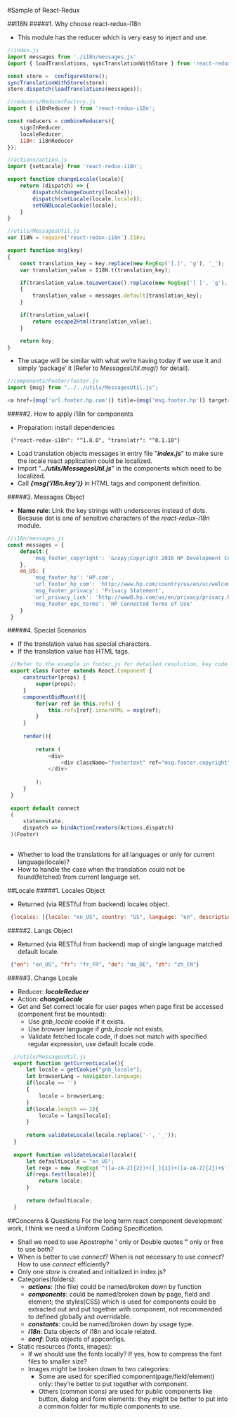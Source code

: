 #Sample of React-Redux

##I18N
#####1.	Why choose react-redux-i18n
* This module has the reducer which is very easy to inject and use.
````javascript
//index.js
import messages from './i18n/messages.js'
import { loadTranslations, syncTranslationWithStore } from 'react-redux-i18n';

const store =  configureStore();
syncTranslationWithStore(store);
store.dispatch(loadTranslations(messages));

//reducers/ReducerFactory.js
import { i18nReducer } from 'react-redux-i18n';

const reducers = combineReducers({
    signInReducer,
    localeReducer,
    i18n: i18nReducer
});

//actions/action.js
import {setLocale} from 'react-redux-i18n';

export function changeLocale(locale){
    return (dispatch) => {
        dispatch(changeCountry(locale));
        dispatch(setLocale(locale.locale));
        setGNBLocaleCookie(locale);
    }
}

//utils/MessagesUtil.js
var I18N = require('react-redux-i18n').I18n;

export function msg(key)
{
    const translation_key = key.replace(new RegExp('[.]', 'g'), '_');
    var translation_value = I18N.t(translation_key);

    if(translation_value.toLowerCase().replace(new RegExp('[ ]', 'g'), '_') == translation_key)
    {
        translation_value = messages.default[translation_key];
    }

    if(translation_value){
        return escape2Html(translation_value);
    }

    return key;
}
````
* The usage will be similar with what we’re having today if we use it and simply ‘package’ it (Refer to *MessagesUtil.msg()* for detail).
````javascript
//components/Footer/footer.js
import {msg} from "../../utils/MessagesUtil.js";

<a href={msg('url.footer.hp.com')} title={msg('msg.footer.hp')} target="_self" tabIndex="0">{msg('msg.footer.hp')}</a>
````

#####2.	How to apply i18n for components
* Preparation: install dependencies
 ````
  {"react-redux-i18n": "^1.8.0", "translatr": "^0.1.10"}
 ````
* Load translation objects messages in entry file "**_index.js_**" to make sure the locale react application could be localized.
* Import "**_../utils/MessagesUtil.js_**" in the components which need to be localized.
* Call **_{msg('i18n.key')}_** in HTML tags and component definition.

#####3.	Messages Object
* **Name rule**: Link the key strings with underscores instead of dots. Because dot is one of sensitive characters of the *react-redux-i18n* module.
````javascript
//i18n/messages.js
const messages = {
    default:{
        'msg_footer_copyright': '&copy;Copyright 2016 HP Development Company,&nbsp;L.P'
    },
    en_US: {
        'msg_footer_hp': 'HP.com',
        'url_footer_hp_com': 'http://www.hp.com/country/us/en/uc/welcome.html',
        'msg_footer_privacy': 'Privacy Statement',
        'url_privacy_link': 'http://www8.hp.com/us/en/privacy/privacy.html',
        'msg_footer_epc_terms': 'HP Connected Terms of Use'
    }
 }
````

#####4.	Special Scenarios
* If the translation value has special characters.
* If the translation value has HTML tags.
 ````javascript
  //Refer to the example in footer.js for detailed resolution, key code snippets bellow:
  export class Footer extends React.Component {
      constructor(props) {
          super(props);
      }
      componentDidMount(){
          for(var ref in this.refs) {
              this.refs[ref].innerHTML = msg(ref);
          }
      }
  
      render(){
  
          return (
              <div>
                  <div className="footertext" ref="msg.footer.copyright"></div>
              </div>
  
          );
      }
  }
  
  export default connect
  (
      state=>state,
      dispatch => bindActionCreators(Actions,dispatch)
  )(Footer)
  
  ````
* Whether to load the translations for all languages or only for current language(locale)?
* How to handle the case when the translation could not be found(fetched) from current language set.

##Locale
#####1.	Locales Object
* Returned (via RESTful from backend) locales object.

 ````javascript
  {locales: [{locale: "en_US", country: "US", language: "en", description: "United States (English)"}, {locale: "zh_CN", country: "CN", language: "zh", description: "中国 (中文)"}]}
 ````

#####2. Langs Object
* Returned (via RESTful from backend) map of single language matched default locale.

 ````json
  {"en": "en_US", "fr": "fr_FR", "de": "de_DE", "zh": "zh_CN"}
 ````

#####3. Change Locale
* Reducer: **_localeReducer_**
* Action: **_changeLocale_**
* Get and Set correct locale for user pages when page first be accessed (component first be mounted):
  * Use *gnb_locale* cookie if it exists.
  * Use browser language if *gnb_locale* not exists.
  * Validate fetched locale code, if does not match with specified regular expression, use default locale code.
 ````javascript
   //utils/MessagesUtil.js
   export function getCurrentLocale(){
       let locale = getCookie("gnb_locale");
       let browserLang = navigator.language;
       if(locale == '')
       {
           locale = browserLang;
       }
       if(locale.length == 2){
           locale = langs[locale];
       }
   
       return validateLocale(locale.replace('-', '_'));
   }
   
   export function validateLocale(locale){
       let defaultLocale = "en_US";
       let regx = new  RegExp('^([a-zA-Z]{2})+([_]{1})+([a-zA-Z]{2})+$');
       if(regx.test(locale)){
           return locale;
       }
   
       return defaultLocale;
   }
 ````

##Concerns & Questions
For the long term react component development work, I think we need a Uniform Coding Specification.
* Shall we need to use Apostrophe **'** only or Double quotes **"** only or free to use both?
* When is better to use *connect*? When is not necessary to use *connect*? How to use *connect* efficiently?
* Only one *store* is created and initialized in index.js?
* Categories(folders):
  * **_actions_**: (the file) could be named/broken down by function
  * **_components_**: could be named/broken down by page, field and element; the styles(CSS) which is used for components could be extracted out and put together with component, not recommended to defined globally and overridable.
  * **_constants_**: could be named/broken down by usage type.
  * **_i18n_**: Data objects of i18n and locale related.
  * **_conf_**: Data objects of appconfigs.
* Static resources (fonts, images):
  * If we should use the fonts locally? If yes, how to compress the font files to smaller size? 
  * Images might be broken down to two categories:
    * Some are used for specified component(page/field/element) only: they’re better to put together with component.
    * Others (common icons) are used for public components like button, dialog and form elements: they might be better to put into a common folder for multiple components to use.
